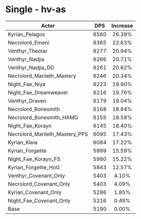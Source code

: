 # Single - hv-as
| Actor | DPS | Increase |
|---|:---:|:---:|
|Kyrian_Pelagos|6560|26.39%|
|Necrolord_Emeni|6365|22.63%|
|Venthyr_Theotar|6277|20.94%|
|Venthyr_Nadjia|6266|20.71%|
|Venthyr_Nadjia_DD|6261|20.62%|
|Necrolord_Marileth_Mastery|6246|20.34%|
|Night_Fae_Niya|6223|19.90%|
|Night_Fae_Dreamweaver|6216|19.76%|
|Venthyr_Draven|6179|19.04%|
|Necrolord_Bonesmith|6168|18.84%|
|Necrolord_Bonesmith_HAMG|6155|18.58%|
|Night_Fae_Korayn|6145|18.40%|
|Necrolord_Marileth_Mastery_PPS|6095|17.43%|
|Kyrian_Kleia|6084|17.22%|
|Kyrian_Forgelite|5999|15.59%|
|Night_Fae_Korayn_FS|5980|15.22%|
|Kyrian_Forgelite_HoG|5843|12.57%|
|Venthyr_Covenant_Only|5403|4.10%|
|Necrolord_Covenant_Only|5403|4.09%|
|Kyrian_Covenant_Only|5286|1.85%|
|Night_Fae_Covenant_Only|5216|0.49%|
|Base|5190|0.00%|
